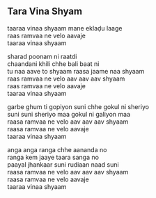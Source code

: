 ## Tara Vina Shyam


taaraa vinaa shyaam mane eklaḍu laage  
raas ramvaa ne velo aavaje  
taaraa vinaa shyaam

sharad poonam ni raatdi  
chaandani khili chhe bali baat ni  
tu naa aave to shyaam raasa jaame naa shyaam  
raas ramvaa ne velo aav aav aav shyaam  
raas ramvaa ne velo aavaje  
taaraa vinaa shyaam

garbe ghum ti gopiyon suni chhe gokul ni sheriyo  
suni suni sheriyo maa gokul ni galiyon maa  
raasa ramvaa ne velo aav aav aav shyaam  
raasa ramvaa ne velo aavaje  
taaraa vinaa shyaam

anga anga ranga chhe aananda no  
ranga kem jaaye taara sanga no  
paayal jhankaar suni rudiaan naad suni  
raasa ramvaa ne velo aav aav aav shyaam  
raasa ramvaa ne velo aavaje  
taaraa vinaa shyaam

